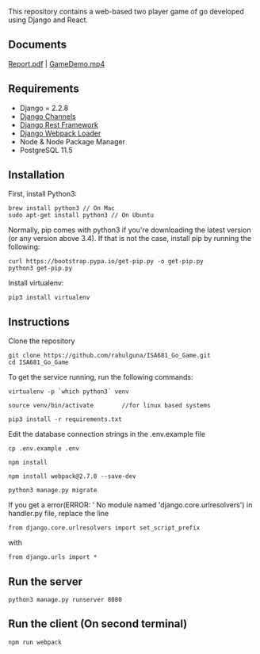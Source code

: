 This repository contains a web-based two player game of go developed using Django and React. 

## Documents
[Report.pdf](https://github.com/rahulguna/ISA681_Go_Game/blob/master/Assurance_Report.pdf) | 
[GameDemo.mp4](https://youtu.be/WdWUqL9JxZI)

## Requirements

* Django = 2.2.8
* [Django Channels](https://github.com/django/channels)
* [Django Rest Framework](http://www.django-rest-framework.org/)
* [Django Webpack Loader](https://github.com/owais/django-webpack-loader)
* Node & Node Package Manager
* PostgreSQL 11.5

## Installation

First, install Python3:

```
brew install python3 // On Mac
sudo apt-get install python3 // On Ubuntu
```

Normally, pip comes with python3 if you're downloading the latest version (or any version above 3.4). If that is not the case, install pip by running the following:

```
curl https://bootstrap.pypa.io/get-pip.py -o get-pip.py
python3 get-pip.py
```

Install virtualenv:
```
pip3 install virtualenv
```

## Instructions
Clone the repository
```
git clone https://github.com/rahulguna/ISA681_Go_Game.git
cd ISA681_Go_Game
```

To get the service running, run the following commands:
```
virtualenv -p `which python3` venv
```
```
source venv/bin/activate		//for linux based systems
```
```
pip3 install -r requirements.txt
```

Edit the database connection strings in the .env.example file
```
cp .env.example .env
```

```
npm install
```

```
npm install webpack@2.7.0 --save-dev
```
```
python3 manage.py migrate
```

If you get a error(ERROR: ' No module named 'django.core.urlresolvers') in handler.py file, replace the line 
```
from django.core.urlresolvers import set_script_prefix
```

with
```
from django.urls import *
```


## Run the server
```
python3 manage.py runserver 8080
```

## Run the client (On second terminal)
```
npm run webpack
```
